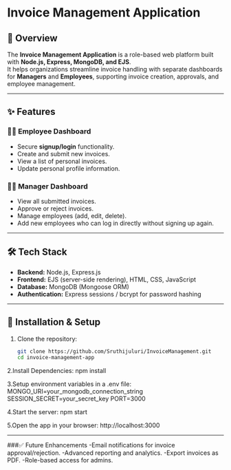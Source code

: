 # Invoice Management Application

## 📌 Overview
The **Invoice Management Application** is a role-based web platform built with **Node.js, Express, MongoDB, and EJS**.  
It helps organizations streamline invoice handling with separate dashboards for **Managers** and **Employees**, supporting invoice creation, approvals, and employee management.

---

## ✨ Features

### 👨‍💼 Employee Dashboard
- Secure **signup/login** functionality.
- Create and submit new invoices.
- View a list of personal invoices.
- Update personal profile information.

### 🧑‍💻 Manager Dashboard
- View all submitted invoices.
- Approve or reject invoices.
- Manage employees (add, edit, delete).
- Add new employees who can log in directly without signing up again.


---


## 🛠️ Tech Stack
- **Backend:** Node.js, Express.js  
- **Frontend:** EJS (server-side rendering), HTML, CSS, JavaScript  
- **Database:** MongoDB (Mongoose ORM)  
- **Authentication:** Express sessions / bcrypt for password hashing

---
## 🚀 Installation & Setup

1. Clone the repository:
   ```bash
   git clone https://github.com/Sruthijuluri/InvoiceManagement.git
   cd invoice-management-app

2.Install Dependencies:
  npm install

3.Setup environment variables in a .env file:
  MONGO_URI=your_mongodb_connection_string
  SESSION_SECRET=your_secret_key
  PORT=3000

4.Start the server:
  npm start

5.Open the app in your browser:
  http://localhost:3000

---

###✅ Future Enhancements
-Email notifications for invoice approval/rejection.
-Advanced reporting and analytics.
-Export invoices as PDF.
-Role-based access for admins.
  

        


